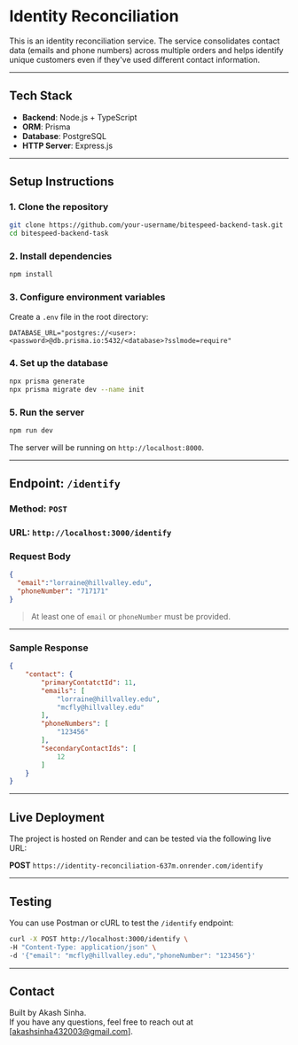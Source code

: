 # Identity Reconciliation

This is an identity reconciliation service. The service consolidates contact data (emails and phone numbers) across multiple orders and helps identify unique customers even if they've used different contact information.

---

## Tech Stack

- **Backend**: Node.js + TypeScript  
- **ORM**: Prisma  
- **Database**: PostgreSQL  
- **HTTP Server**: Express.js

---

## Setup Instructions

### 1. Clone the repository
```bash
git clone https://github.com/your-username/bitespeed-backend-task.git
cd bitespeed-backend-task
```

### 2. Install dependencies
```bash
npm install
```

### 3. Configure environment variables

Create a `.env` file in the root directory:

```
DATABASE_URL="postgres://<user>:<password>@db.prisma.io:5432/<database>?sslmode=require"
```

### 4. Set up the database
```bash
npx prisma generate
npx prisma migrate dev --name init
```

### 5. Run the server
```bash
npm run dev
```

The server will be running on `http://localhost:8000`.

---

## Endpoint: `/identify`

### Method: `POST`

### URL: `http://localhost:3000/identify`

### Request Body

```json
{
  "email":"lorraine@hillvalley.edu",
  "phoneNumber": "717171"
}
```

> At least one of `email` or `phoneNumber` must be provided.

---

### Sample Response

```json
{
    "contact": {
        "primaryContatctId": 11,
        "emails": [
            "lorraine@hillvalley.edu",
            "mcfly@hillvalley.edu"
        ],
        "phoneNumbers": [
            "123456"
        ],
        "secondaryContactIds": [
            12
        ]
    }
}
```

---

## Live Deployment

The project is hosted on Render and can be tested via the following live URL:

**POST** `https://identity-reconciliation-637m.onrender.com/identify`

---

## Testing

You can use Postman or cURL to test the `/identify` endpoint:

```bash
curl -X POST http://localhost:3000/identify \
-H "Content-Type: application/json" \
-d '{"email": "mcfly@hillvalley.edu","phoneNumber": "123456"}'
```

---

## Contact

Built by Akash Sinha.  
If you have any questions, feel free to reach out at [akashsinha432003@gmail.com].
